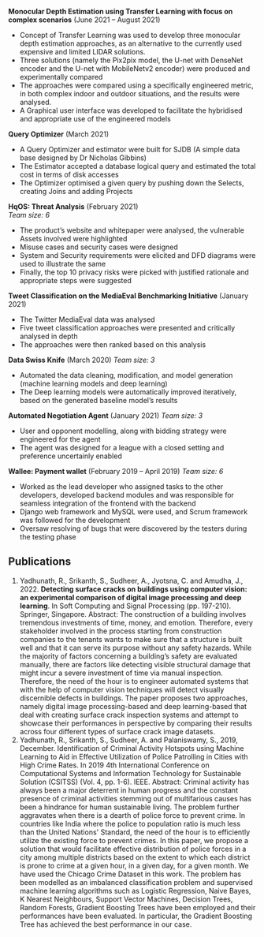 **Monocular Depth Estimation using Transfer Learning with focus on complex scenarios** (June 2021 – August 2021)
*	Concept of Transfer Learning was used to develop three monocular depth estimation approaches, as an alternative to the currently used expensive and limited LIDAR solutions. 
*	Three solutions (namely the Pix2pix model, the U-net with DenseNet encoder and the U-net with MobileNetv2 encoder) were produced and experimentally compared
*	The approaches were compared using a specifically engineered metric, in both complex indoor and outdoor situations, and the results were analysed. 
*	A Graphical user interface was developed to facilitate the hybridised and appropriate use of the engineered models

**Query Optimizer** (March 2021)
*	A Query Optimizer and estimator were built for SJDB (A simple data base designed by Dr Nicholas Gibbins)
*	The Estimator accepted a database logical query and estimated the total cost in terms of disk accesses
*	The Optimizer optimised a given query by pushing down the Selects, creating Joins and adding Projects

**HqOS: Threat Analysis** (February 2021)  
_Team size: 6_
*	The product’s website and whitepaper were analysed, the vulnerable Assets involved were highlighted
*	Misuse cases and security cases were designed
*	System and Security requirements were elicited and DFD diagrams were used to illustrate the same
*	Finally, the top 10 privacy risks were picked with justified rationale and appropriate steps were suggested

**Tweet Classification on the MediaEval Benchmarking Initiative** (January 2021)
*	The Twitter MediaEval data was analysed
*	Five tweet classification approaches were presented and critically analysed in depth
*	The approaches were then ranked based on this analysis

**Data Swiss Knife** (March 2020)
_Team size: 3_ 
*	Automated the data cleaning, modification, and model generation (machine learning models and deep learning)
*	The Deep learning models were automatically improved iteratively, based on the generated baseline model’s results

**Automated Negotiation Agent** (January 2021)
_Team size: 3_ 
*	User and opponent modelling, along with bidding strategy were engineered for the agent 
*	The agent was designed for a league with a closed setting and preference uncertainly enabled

**Wallee: Payment wallet**	(February 2019 – April 2019)
_Team size: 6_
*	Worked as the lead developer who assigned tasks to the other developers, developed backend modules and was responsible for seamless integration of the frontend with the backend
*	Django web framework and MySQL were used, and Scrum framework was followed for the development
*	Oversaw resolving of bugs that were discovered by the testers during the testing phase

## Publications
1. Yadhunath, R., Srikanth, S., Sudheer, A., Jyotsna, C. and Amudha, J., 2022. **Detecting surface cracks on buildings using computer vision: an experimental comparison of digital image processing and deep learning**. In Soft Computing and Signal Processing (pp. 197-210). Springer, Singapore.
Abstract: The construction of a building involves tremendous investments of time, money, and emotion. Therefore, every stakeholder involved in the process starting from construction companies to the tenants wants to make sure that a structure is built well and that it can serve its purpose without any safety hazards. While the majority of factors concerning a building’s safety are evaluated manually, there are factors like detecting visible structural damage that might incur a severe investment of time via manual inspection. Therefore, the need of the hour is to engineer automated systems that with the help of computer vision techniques will detect visually discernible defects in buildings. The paper proposes two approaches, namely digital image processing-based and deep learning-based that deal with creating surface crack inspection systems and attempt to showcase their performances in perspective by comparing their results across four different types of surface crack image datasets.
2. Yadhunath, R., Srikanth, S., Sudheer, A. and Palaniswamy, S., 2019, December. Identification of Criminal Activity Hotspots using Machine Learning to Aid in Effective Utilization of Police Patrolling in Cities with High Crime Rates. In 2019 4th International Conference on Computational Systems and Information Technology for Sustainable Solution (CSITSS) (Vol. 4, pp. 1-6). IEEE.
Abstract: Criminal activity has always been a major deterrent in human progress and the constant presence of criminal activities stemming out of multifarious causes has been a hindrance for human sustainable living. The problem further aggravates when there is a dearth of police force to prevent crime. In countries like India where the police to population ratio is much less than the United Nations' Standard, the need of the hour is to efficiently utilize the existing force to prevent crimes. In this paper, we propose a solution that would facilitate effective distribution of police forces in a city among multiple districts based on the extent to which each district is prone to crime at a given hour, in a given day, for a given month. We have used the Chicago Crime Dataset in this work. The problem has been modelled as an imbalanced classification problem and supervised machine learning algorithms such as Logistic Regression, Naive Bayes, K Nearest Neighbours, Support Vector Machines, Decision Trees, Random Forests, Gradient Boosting Trees have been employed and their performances have been evaluated. In particular, the Gradient Boosting Tree has achieved the best performance in our case.
